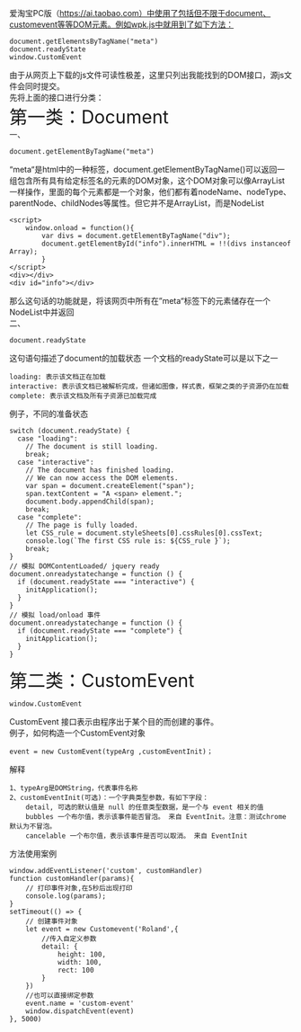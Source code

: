 
爱淘宝PC版（https://ai.taobao.com）中使用了包括但不限于document、customevent等等DOM元素。例如wpk.js中就用到了如下方法：
~~~
document.getElementsByTagName("meta")
document.readyState
window.CustomEvent
~~~
由于从网页上下载的js文件可读性极差，这里只列出我能找到的DOM接口，源js文件会同时提交。<br/>
先将上面的接口进行分类：<br/>
<font size='6'>第一类：Document</font><br/>
一、
~~~
document.getElementByTagName("meta")
~~~
“meta“是html中的一种标签，document.getElementByTagName()可以返回一组包含所有具有给定标签名的元素的DOM对象，这个DOM对象可以像ArrayList一样操作，里面的每个元素都是一个对象，他们都有着nodeName、nodeType、parentNode、childNodes等属性。但它并不是ArrayList，而是NodeList<br/>
~~~
<script>
    window.onload = function(){
        var divs = document.getElementByTagName("div");
        document.getElementById("info").innerHTML = !!(divs instanceof Array);
        }
</script>
<div></div>
<div id="info"></div>
~~~
那么这句话的功能就是，将该网页中所有在”meta“标签下的元素储存在一个NodeList中并返回<br/>
二、
~~~
document.readyState
~~~
这句语句描述了document的加载状态
一个文档的readyState可以是以下之一
~~~
loading: 表示该文档正在加载
interactive: 表示该文档已被解析完成，但诸如图像，样式表，框架之类的子资源仍在加载
complete: 表示该文档及所有子资源已加载完成
~~~
例子，不同的准备状态
~~~
switch (document.readyState) {
  case "loading":
    // The document is still loading.
    break;
  case "interactive":
    // The document has finished loading.
    // We can now access the DOM elements.
    var span = document.createElement("span");
    span.textContent = "A <span> element.";
    document.body.appendChild(span);
    break;
  case "complete":
    // The page is fully loaded.
    let CSS_rule = document.styleSheets[0].cssRules[0].cssText;
    console.log(`The first CSS rule is: ${CSS_rule }`);
    break;
}
// 模拟 DOMContentLoaded/ jquery ready
document.onreadystatechange = function () {
  if (document.readyState === "interactive") {
    initApplication();
  }
}
// 模拟 load/onload 事件
document.onreadystatechange = function () {
  if (document.readyState === "complete") {
    initApplication();
  }
}
~~~
<font size='6'>第二类：CustomEvent</font>
~~~
window.CustomEvent
~~~
CustomEvent 接口表示由程序出于某个目的而创建的事件。<br/>
例子，如何构造一个CustomEvent对象
~~~
event = new CustomEvent(typeArg ,customEventInit)；
~~~
解释
~~~
1、typeArg是DOMString，代表事件名称
2、customEventInit(可选)：一个字典类型参数，有如下字段：
    detail, 可选的默认值是 null 的任意类型数据，是一个与 event 相关的值
    bubbles 一个布尔值，表示该事件能否冒泡。 来自 EventInit。注意：测试chrome默认为不冒泡。
    cancelable 一个布尔值，表示该事件是否可以取消。 来自 EventInit
~~~
方法使用案例
~~~
window.addEventListener('custom', customHandler)
function customHandler(params){
    // 打印事件对象,在5秒后出现打印
    console.log(params);
}
setTimeout(() => {
    // 创建事件对象
    let event = new Customevent('Roland',{
        //传入自定义参数
        detail: {
            height: 100,
            width: 100,
            rect: 100
        }
    })
    //也可以直接绑定参数
    event.name = 'custom-event'
    window.dispatchEvent(event)
}, 5000)
~~~